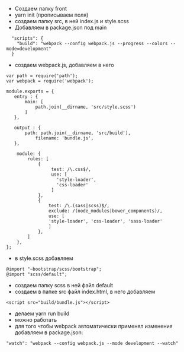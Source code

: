 - Создаем папку front
- yarn init (прописываем поля)
- создаем папку src, в ней index.js и style.scss
- Добавляем в package.json под main 
```  
  "scripts": {
    "build": "webpack --config webpack.js --progress --colors --mode=development"
  }
```
- создаем webpack.js, добавляем в него 
```
var path = require('path');
var webpack = require('webpack');

module.exports = {
   entry : {
       main: [
           path.join(__dirname, 'src/style.scss')
       ]
   },

   output : {
       path: path.join(__dirname, 'src/build'),
           filename: 'bundle.js',
   },

    module: {
        rules: [
            {
                 test: /\.css$/,
                 use: [
                   'style-loader',
                   'css-loader'
                 ]
            },
            {
                test: /\.(sass|scss)$/,
                exclude: /(node_modules|bower_components)/,
                use: [
                'style-loader', 'css-loader', 'sass-loader'
                ]
            },
        ]
    },
};
```
- в style.scss добавляем
```
@import "~bootstrap/scss/bootstrap";
@import "scss/default";
```
- создаем папку scss в ней файл default
- создаем в папке src файл index.html, в него добавляем 
```
<script src="build/bundle.js"></script>
```
- делаем yarn run build
- можно работать
- для того чтобы webpack автоматически применял изменения добавляем в package.json:
```
"watch": "webpack --config webpack.js --mode development --watch"
```
